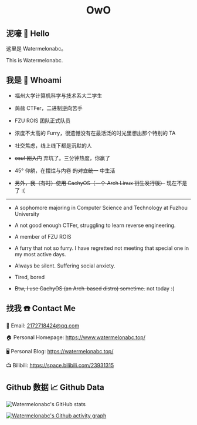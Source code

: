 <h1 align="center"> OwO </h1>

## 泥嚎 👋 Hello

这里是 Watermelonabc。

This is Watermelonabc.

## 我是 🤔 Whoami

- 福州大学计算机科学与技术系大二学生

- 蒟蒻 CTFer，二进制逆向苦手

- FZU ROIS 团队正式队员

- 浓度不太高的 Furry，很遗憾没有在最活泛的时光里想出那个特别的 TA

- 社交焦虑，线上线下都是沉默的人

- ~~osu! 刚入门~~ 弃坑了。三分钟热度，你赢了

- 45° 仰躺，在摆烂与内卷 ~~的对立统一~~ 中生活

- ~~另外，我（有时）使用 CachyOS（一个 Arch Linux 衍生发行版）~~ 现在不是了 :(

---

- A sophomore majoring in Computer Science and Technology at Fuzhou University

- A not good enough CTFer, struggling to learn reverse engineering.

- A member of FZU ROIS

- A furry that not so furry. I have regretted not meeting that special one in my most active days.

- Always be silent. Suffering social anxiety.

- Tired, bored

- ~~Btw, I use CachyOS (an Arch-based distro) sometime.~~ not today :(

## 找我 ☎️ Contact Me

📮 Email: 2172718424@qq.com

🏠 Personal Homepage: https://www.watermelonabc.top/

🖥 Personal Blog: https://watermelonabc.top/

📺 Bilibili: https://space.bilibili.com/23931315

## Github 数据 📈 Github Data

![Watermelonabc's GitHub stats](https://github-readme-stats.vercel.app/api?username=rt265&show_icons=true&theme=tokyonight)

[![Watermelonabc's Github activity graph](https://github-readme-activity-graph.vercel.app/graph?username=rt265&theme=tokyo-night)](https://github.com/ashutosh00710/github-readme-activity-graph)

<!--
**rt265/rt265** is a ✨ _special_ ✨ repository because its `README.md` (this file) appears on your GitHub profile.

Here are some ideas to get you started:

- 🔭 I’m currently working on ...
- 🌱 I’m currently learning ...
- 👯 I’m looking to collaborate on ...
- 🤔 I’m looking for help with ...
- 💬 Ask me about ...
- 📫 How to reach me: ...
- 😄 Pronouns: ...
- ⚡ Fun fact: ...
-->
